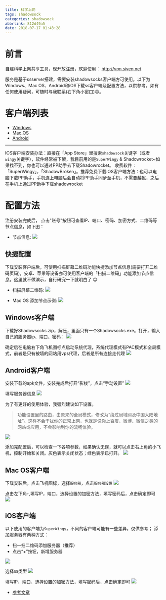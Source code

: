 ```yaml
---
title: 科学上网
tags: shadowsock
categories: shadowsock
abbrlink: 812d49a5
date: 2018-07-17 01:43:28
---
```


# 前言
自建科学上网共享工具，现开放注册，欢迎使用： http://vpn.siven.net

服务是基于ssserver搭建，需要安装shadowsocks客户端方可使用，以下为Windows、Mac OS、Android和iOS下载ss客户端及配置方法，以供参考。如有任何使用疑问，可随时与我联系(右下角小窗口)😊。

# 客户端列表
- [Windows](https://github.com/shadowsocks/shadowsocks-windows/releases)
- [Mac OS](https://github.com/shadowsocks/ShadowsocksX-NG/releases)
- [Android](https://github.com/shadowsocks/shadowsocks-android/releases)

<!-- more -->

----
IOS客户端安装办法：直接在「App Store」里搜索`shadowsock`关键字（或者`wingy`关键字），软件经常被下架，我目前用的是`SuperWingy` & Shadowrocket~如果找不到，你也可以通过PP助手去下载Shadowrocket。
收费软件：「SuperWingy」，「ShadowBroken」。推荐免费下载iOS客户端方法：也可以电脑下载PP助手，手机连上电脑后会自动将PP助手同步至手机，不需要越狱，之后在手机上通过PP助手下载shadowrocket


# 配置方法

注册安装完成后， 点击"账号"按钮可查看IP、端口、密码、加密方式、二维码等节点信息，如下图：
- 节点信息:
![](http://qiniu-pic.siven.net/blog/52tmg.png)

## 快捷配置
下载安装客户端后，可使用扫描屏幕二维码功能快捷添加节点信息(需要打开二维码页码)，安卓、苹果等设备亦可使用客户端的「扫描二维码」功能添加节点信息。这里就不做演示，自行研究一下就明白了 😊
- 扫描屏幕二维码:
![](http://qiniu-pic.siven.net/blog/rnh2b.png)


- Mac OS 添加节点示例:
![](http://qiniu-pic.siven.net/blog/gol85.gif)

## Windows客户端

下载好Shadowsocks.zip，解压，里面只有一个Shadowsocks.exe。打开，输入自己的服务器ip、端口、密码：
![](http://qiniu-pic.siven.net/blog/dssa7.jpg)

确定后在电脑右下角飞机图标点启动系统代理，系统代理模式有PAC模式和全局模式，前者是只有被墙的网站用vps代理，后者是所有连接走代理
![](http://qiniu-pic.siven.net/blog/261d6.jpg)


## Android客户端
安装下载的apk文件，安装完成后打开“影梭”，点击“手动设置”
![](http://qiniu-pic.siven.net/blog/ol45p.jpg)

填写服务器信息
![](http://qiniu-pic.siven.net/blog/nkaef.jpg)

为了有更好的使用体验，我强烈建议如下设置。

> 功能设置里的路由，由原来的全局模式，修改为“绕过局域网及中国大陆地址”。这样不会干扰你的正常上网，也就是说你上百度、微博、微信之类的网站或应用，不会影响到你的流畅体验。

![](http://qiniu-pic.siven.net/blog/vxlis.jpg)

添加完配置后，可以检查一下各项参数，如果确认无误，就可以点击右上角的小飞机，控制开始和关闭。灰色表示关闭状态；绿色表示已打开。
![](http://qiniu-pic.siven.net/blog/jouug.jpg)

## Mac OS客户端
下载安装后，点击飞机图标，选择`服务器`，点击`服务器设置`
![](http://qiniu-pic.siven.net/blog/f6f40.png)

点击左下角`+`,填写IP，端口，选择设置的加密方法，填写密码后，点击确定即可
![](http://qiniu-pic.siven.net/blog/yjnrz.png)

## iOS客户端
以下使用的客户端为`SuperWingy`，不同的客户端可能有一些差异，仅供参考；
添加服务器有两种方式：
- 扫一扫二维码添加服务器（推荐）
- 点击“+”按钮，新增服务器

![](http://qiniu-pic.siven.net/blog/vmgse.jpg)

选择`SS`类型
![](http://qiniu-pic.siven.net/blog/40o82.jpg)

填写IP，端口，选择设置的加密方法，填写密码后，点击确定即可
![](http://qiniu-pic.siven.net/blog/r26yi.jpg)


- [参考文章](https://vultr.aicnm.com/Windows、Mac、安卓和iOS下载ss客户端及配置方法/)